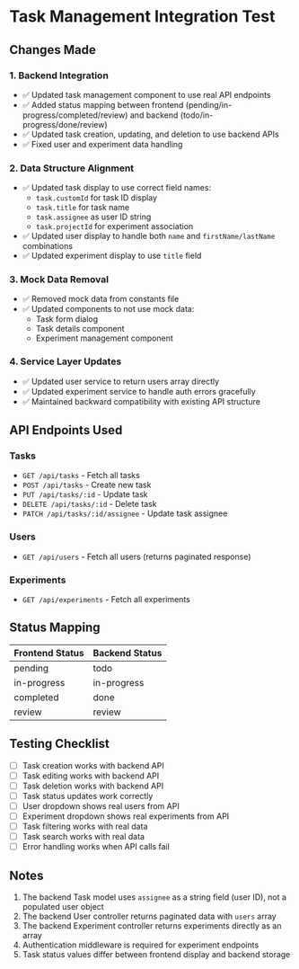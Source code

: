 # Task Management Integration Test

## Changes Made

### 1. Backend Integration
- ✅ Updated task management component to use real API endpoints
- ✅ Added status mapping between frontend (pending/in-progress/completed/review) and backend (todo/in-progress/done/review)
- ✅ Updated task creation, updating, and deletion to use backend APIs
- ✅ Fixed user and experiment data handling

### 2. Data Structure Alignment
- ✅ Updated task display to use correct field names:
  - `task.customId` for task ID display
  - `task.title` for task name
  - `task.assignee` as user ID string
  - `task.projectId` for experiment association
- ✅ Updated user display to handle both `name` and `firstName/lastName` combinations
- ✅ Updated experiment display to use `title` field

### 3. Mock Data Removal
- ✅ Removed mock data from constants file
- ✅ Updated components to not use mock data:
  - Task form dialog
  - Task details component
  - Experiment management component

### 4. Service Layer Updates
- ✅ Updated user service to return users array directly
- ✅ Updated experiment service to handle auth errors gracefully
- ✅ Maintained backward compatibility with existing API structure

## API Endpoints Used

### Tasks
- `GET /api/tasks` - Fetch all tasks
- `POST /api/tasks` - Create new task
- `PUT /api/tasks/:id` - Update task
- `DELETE /api/tasks/:id` - Delete task
- `PATCH /api/tasks/:id/assignee` - Update task assignee

### Users
- `GET /api/users` - Fetch all users (returns paginated response)

### Experiments
- `GET /api/experiments` - Fetch all experiments

## Status Mapping

| Frontend Status | Backend Status |
|----------------|----------------|
| pending        | todo           |
| in-progress    | in-progress    |
| completed      | done           |
| review         | review         |

## Testing Checklist

- [ ] Task creation works with backend API
- [ ] Task editing works with backend API
- [ ] Task deletion works with backend API
- [ ] Task status updates work correctly
- [ ] User dropdown shows real users from API
- [ ] Experiment dropdown shows real experiments from API
- [ ] Task filtering works with real data
- [ ] Task search works with real data
- [ ] Error handling works when API calls fail

## Notes

1. The backend Task model uses `assignee` as a string field (user ID), not a populated user object
2. The backend User controller returns paginated data with `users` array
3. The backend Experiment controller returns experiments directly as an array
4. Authentication middleware is required for experiment endpoints
5. Task status values differ between frontend display and backend storage